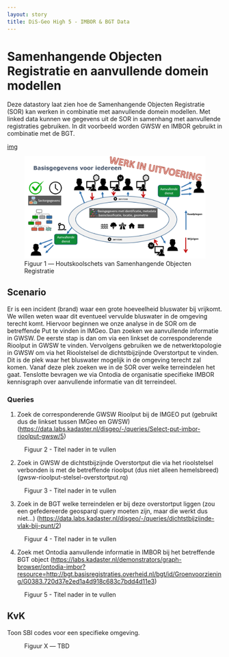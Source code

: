 ```yaml
---
layout: story
title: DiS-Geo High 5 - IMBOR & BGT Data
---
```


# Samenhangende Objecten Registratie en aanvullende domein modellen

Deze datastory laat zien hoe de Samenhangende Objecten Registratie (SOR) kan werken in combinatie met aanvullende domein modellen.
Met linked data kunnen we gegevens uit de SOR in samenhang met aanvullende registraties gebruiken. In dit voorbeeld worden GWSW en IMBOR gebruikt in combinatie met de BGT.

[img](sor-houtskoolschets.png)

<figure id="figuur-1">
  <a href="/assets/images/sor-houtskoolschets.png">
    <img src="/assets/images/sor-houtskoolschets.png">
  </a>
  <figcaption>
    Figuur 1 ― Houtskoolschets van Samenhangende Objecten Registratie
  </figcaption>
</figure>

## Scenario

Er is een incident (brand) waar een grote hoeveelheid bluswater bij vrijkomt. We willen weten waar dit eventueel vervulde bluswater in de omgeving terecht komt.
Hiervoor beginnen we onze analyse in de SOR om de betreffende Put te vinden in IMGeo. Dan zoeken we aanvullende informatie in GWSW. De eerste stap is dan om via een linkset de corresponderende Rioolput in GWSW te vinden. Vervolgens gebruiken we de netwerktopologie in GWSW om via het Rioolstelsel de dichtstbijzijnde Overstortput te vinden. Dit is de plek waar het bluswater mogelijk in de omgeving terecht zal komen.
Vanaf deze plek zoeken we in de SOR over welke terreindelen het gaat. Tenslotte bevragen we via Ontodia de organisatie specifieke IMBOR kennisgraph over aanvullende informatie van dit terreindeel. 



### Queries

1) Zoek de corresponderende GWSW Rioolput bij de IMGEO put (gebruikt dus de linkset tussen IMGeo en GWSW)
(https://data.labs.kadaster.nl/disgeo/-/queries/Select-put-imbor-rioolput-gwsw/5)
<figure id="2">
  <query data-row data-config-ref="https://data.labs.kadaster.nl/disgeo/-/queries/Select-put-imbor-rioolput-gwsw/5">
  </query>
  <figcaption>
    Figuur 2 - Titel nader in te vullen
  </figcaption>
</figure>

2) Zoek in GWSW de dichtstbijzijnde Overstortput die via het rioolstelsel verbonden is met de betreffende rioolput (dus niet alleen hemelsbreed)
(gwsw-rioolput-stelsel-overstortput.rq)
<figure id="3">
  <query data-row data-config-ref="https://data.labs.kadaster.nl/disgeo/-/queries/Select-put-imbor-rioolput-gwsw/5">
  </query>
  <figcaption>
    Figuur 3 - Titel nader in te vullen
  </figcaption>
</figure>

3) Zoek in de BGT welke terreindelen er bij deze overstortput liggen (zou een gefedereerde geosparql query moeten zijn, maar die werkt dus niet...) 
    (https://data.labs.kadaster.nl/disgeo/-/queries/dichtstbijzijnde-vlak-bij-punt/2)
<figure id="4">
  <query data-row data-config-ref="https://data.labs.kadaster.nl/disgeo/-/queries/dichtstbijzijnde-vlak-bij-punt/2">
  </query>
  <figcaption>
    Figuur 4 - Titel nader in te vullen
  </figcaption>
</figure>

4) Zoek met Ontodia aanvullende informatie in IMBOR bij het betreffende BGT object
    (https://labs.kadaster.nl/demonstrators/graph-browser/ontodia-imbor?resource=http://bgt.basisregistraties.overheid.nl/bgt/id/Groenvoorziening/G0383.720d37e2ed1a4d918c683c7bdd4d11e3)
<figure id="5">
  <query data-row data-config-ref="https://labs.kadaster.nl/demonstrators/graph-browser/ontodia-imbor?resource=http://bgt.basisregistraties.overheid.nl/bgt/id/Groenvoorziening/G0383.720d37e2ed1a4d918c683c7bdd4d11e3">
  </query>
  <figcaption>
    Figuur 5 - Titel nader in te vullen
  </figcaption>
</figure>

## KvK

Toon SBI codes voor een specifieke omgeving.

<figure>
  <query data-config-ref="https://data.labs.kadaster.nl/wouter/-/queries/test">
  </query>
  <figcaption>
    Figuur X ― TBD
  </figcaption>
</figure>

